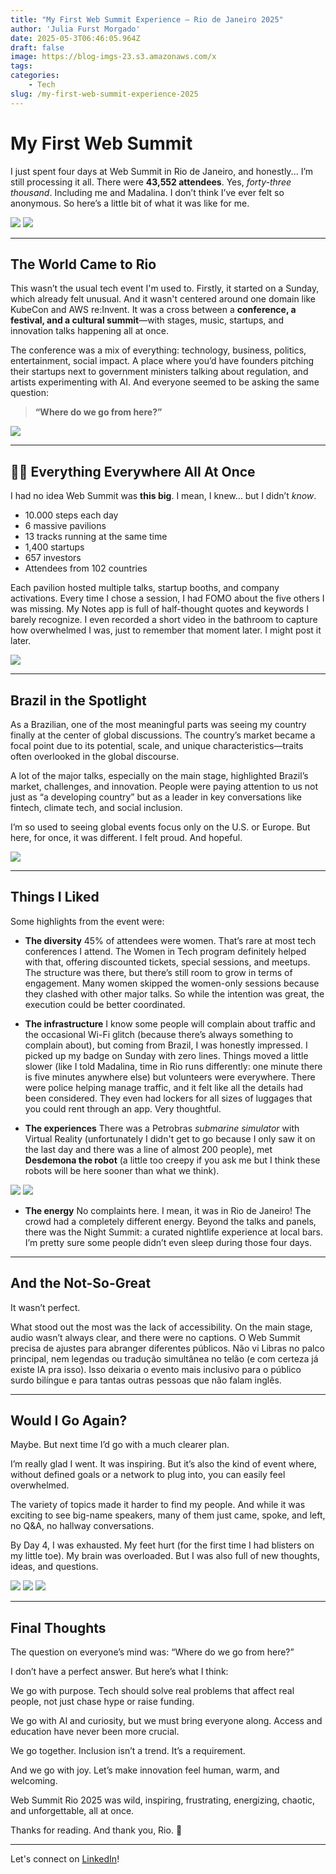 ```yaml
---
title: "My First Web Summit Experience – Rio de Janeiro 2025"
author: 'Julia Furst Morgado'
date: 2025-05-3T06:46:05.964Z
draft: false
image: https://blog-imgs-23.s3.amazonaws.com/x
tags:
categories: 
    - Tech
slug: /my-first-web-summit-experience-2025
---
```


# My First Web Summit

I just spent four days at Web Summit in Rio de Janeiro, and honestly... I’m still processing it all.
There were **43,552 attendees**. Yes, *forty-three thousand*. Including me and Madalina.
I don’t think I’ve ever felt so anonymous.
So here’s a little bit of what it was like for me.

![](https://blog-imgs-23.s3.amazonaws.com/websummit25-wMaddie.jpeg)
![](https://blog-imgs-23.s3.amazonaws.com/websummit2025-badge.jpeg)

---

## The World Came to Rio

This wasn’t the usual tech event I'm used to. Firstly, it started on a Sunday, which already felt unusual. And it wasn't centered around one domain like KubeCon and AWS re:Invent. It was a cross between a **conference, a festival, and a cultural summit**—with stages, music, startups, and innovation talks happening all at once.

The conference was a mix of everything: technology, business, politics, entertainment, social impact. A place where you’d have founders pitching their startups next to government ministers talking about regulation, and artists experimenting with AI. And everyone seemed to be asking the same question:

> **“Where do we go from here?”**

![](https://blog-imgs-23.s3.amazonaws.com/websummit25-mainstage.jpeg)

---

## 😵‍💫 Everything Everywhere All At Once

I had no idea Web Summit was **this big**. I mean, I knew… but I didn’t *know*.

- 10.000 steps each day
- 6 massive pavilions  
- 13 tracks running at the same time  
- 1,400 startups
- 657 investors
- Attendees from 102 countries

Each pavilion hosted multiple talks, startup booths, and company activations. Every time I chose a session, I had FOMO about the five others I was missing. My Notes app is full of half-thought quotes and keywords I barely recognize. I even recorded a short video in the bathroom to capture how overwhelmed I was, just to remember that moment later. I might post it later.

![](https://blog-imgs-23.s3.amazonaws.com/websummit25-resting.jpeg)

---

## Brazil in the Spotlight

As a Brazilian, one of the most meaningful parts was seeing my country finally at the center of global discussions. The country’s market became a focal point due to its potential, scale, and unique characteristics—traits often overlooked in the global discourse. 

A lot of the major talks, especially on the main stage, highlighted Brazil’s market, challenges, and innovation. People were paying attention to us not just as “a developing country” but as a leader in key conversations like fintech, climate tech, and social inclusion.

I’m so used to seeing global events focus only on the U.S. or Europe. But here, for once, it was different. I felt proud. And hopeful.

![](https://blog-imgs-23.s3.amazonaws.com/websummit25-julia.jpeg)

---

## Things I Liked

Some highlights from the event were:

- **The diversity**
45% of attendees were women. That’s rare at most tech conferences I attend. The Women in Tech program definitely helped with that, offering discounted tickets, special sessions, and meetups. The structure was there, but there’s still room to grow in terms of engagement. Many women skipped the women-only sessions because they clashed with other major talks. So while the intention was great, the execution could be better coordinated.

- **The infrastructure** 
I know some people will complain about traffic and the occasional Wi-Fi glitch (because there’s always something to complain about), but coming from Brazil, I was honestly impressed. I picked up my badge on Sunday with zero lines. Things moved a little slower (like I told Madalina, time in Rio runs differently: one minute there is five minutes anywhere else) but volunteers were everywhere. There were police helping manage traffic, and it felt like all the details had been considered. They even had lockers for all sizes of luggages that you could rent through an app. Very thoughtful.

- **The experiences** There was a Petrobras *submarine simulator* with Virtual Reality (unfortunately I didn't get to go because I only saw it on the last day and there was a line of almost 200 people), met **Desdemona the robot** (a little too creepy if you ask me but I think these robots will be here sooner than what we think).

![](https://blog-imgs-23.s3.amazonaws.com/websummit25-petrobrasVR.jpeg)
![](https://blog-imgs-23.s3.amazonaws.com/websummit25-desi.jpeg)

- **The energy**
No complaints here. I mean, it was in Rio de Janeiro! The crowd had a completely different energy. Beyond the talks and panels, there was the Night Summit: a curated nightlife experience at local bars. I’m pretty sure some people didn’t even sleep during those four days.

---

## And the Not-So-Great

It wasn’t perfect.

What stood out the most was the lack of accessibility. On the main stage, audio wasn’t always clear, and there were no captions. O Web Summit precisa de ajustes para abranger diferentes públicos. Não vi Libras no palco principal, nem legendas ou tradução simultânea no telão (e com certeza já existe IA pra isso). Isso deixaria o evento mais inclusivo para o público surdo bilíngue e para tantas outras pessoas que não falam inglês.

---

## Would I Go Again?

Maybe. But next time I’d go with a much clearer plan.

I’m really glad I went. It was inspiring. But it’s also the kind of event where, without defined goals or a network to plug into, you can easily feel overwhelmed.

The variety of topics made it harder to find my people. And while it was exciting to see big-name speakers, many of them just came, spoke, and left, no Q&A, no hallway conversations.

By Day 4, I was exhausted. My feet hurt (for the first time I had blisters on my little toe). My brain was overloaded. But I was also full of new thoughts, ideas, and questions.


![](https://blog-imgs-23.s3.amazonaws.com/websummit25-wMaddie2.jpeg)
![](https://blog-imgs-23.s3.amazonaws.com/websummit25-wFernanda.jpeg)
![](https://blog-imgs-23.s3.amazonaws.com/websummit25-websummit25-wZapata.jpeg)

---

## Final Thoughts

The question on everyone’s mind was:
“Where do we go from here?”

I don’t have a perfect answer. But here’s what I think:

We go with purpose. Tech should solve real problems that affect real people, not just chase hype or raise funding.

We go with AI and curiosity, but we must bring everyone along. Access and education have never been more crucial.

We go together. Inclusion isn’t a trend. It’s a requirement.

And we go with joy. Let’s make innovation feel human, warm, and welcoming.

Web Summit Rio 2025 was wild, inspiring, frustrating, energizing, chaotic, and unforgettable, all at once.

Thanks for reading.
And thank you, Rio. 💙

***
Let's connect on [LinkedIn](https://www.linkedin.com/in/juliafmorgado/)!

